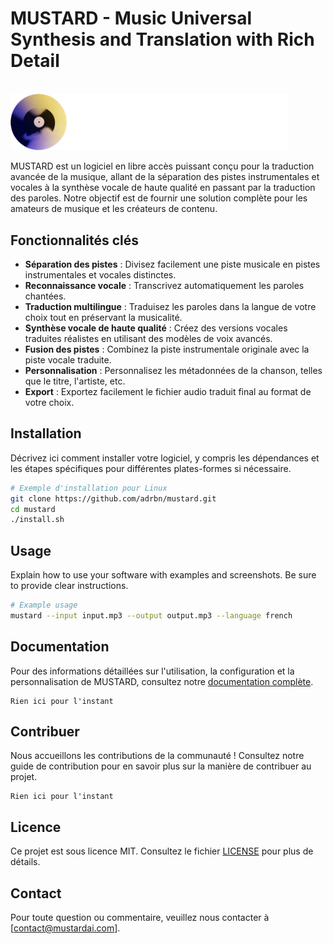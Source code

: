 # MUSTARD - Music Universal Synthesis and Translation with Rich Detail

<br>
<img src="assets/mustard_logo.png" alt="MUSTARD Logo" width="444">
<br>

MUSTARD est un logiciel en libre accès puissant conçu pour la traduction avancée de la musique, allant de la séparation des pistes instrumentales et vocales à la synthèse vocale de haute qualité en passant par la traduction des paroles. Notre objectif est de fournir une solution complète pour les amateurs de musique et les créateurs de contenu.

## Fonctionnalités clés

- **Séparation des pistes** : Divisez facilement une piste musicale en pistes instrumentales et vocales distinctes.
- **Reconnaissance vocale** : Transcrivez automatiquement les paroles chantées.
- **Traduction multilingue** : Traduisez les paroles dans la langue de votre choix tout en préservant la musicalité.
- **Synthèse vocale de haute qualité** : Créez des versions vocales traduites réalistes en utilisant des modèles de voix avancés.
- **Fusion des pistes** : Combinez la piste instrumentale originale avec la piste vocale traduite.
- **Personnalisation** : Personnalisez les métadonnées de la chanson, telles que le titre, l'artiste, etc.
- **Export** : Exportez facilement le fichier audio traduit final au format de votre choix.

## Installation

Décrivez ici comment installer votre logiciel, y compris les dépendances et les étapes spécifiques pour différentes plates-formes si nécessaire.

```bash
# Exemple d'installation pour Linux
git clone https://github.com/adrbn/mustard.git
cd mustard
./install.sh
```

## Usage

Explain how to use your software with examples and screenshots. Be sure to provide clear instructions.

```bash
# Example usage
mustard --input input.mp3 --output output.mp3 --language french
```

## Documentation

Pour des informations détaillées sur l'utilisation, la configuration et la personnalisation de MUSTARD, consultez notre [documentation complète](link-to-docs).

```
Rien ici pour l'instant
```

## Contribuer

Nous accueillons les contributions de la communauté ! Consultez notre guide de contribution pour en savoir plus sur la manière de contribuer au projet.
```
Rien ici pour l'instant
```

## Licence

Ce projet est sous licence MIT. Consultez le fichier [LICENSE](LICENSE) pour plus de détails.


## Contact

Pour toute question ou commentaire, veuillez nous contacter à [contact@mustardai.com].

